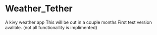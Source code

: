 # Weather_Tether
A kivy weather app
This will be out in a couple months
First test version avalible.
(not all functionallity is implimented)
